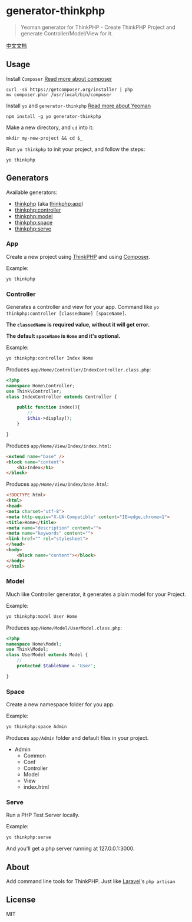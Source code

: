# generator-thinkphp

> Yeoman generator for ThinkPHP - Create ThinkPHP Project and generate Controller/Model/View for it.

[中文文档](/README.md)

## Usage

Install `Composer` [Read more about composer](https://getcomposer.org/)
```
curl -sS https://getcomposer.org/installer | php
mv composer.phar /usr/local/bin/composer
```


Install `yo` and `generator-thinkphp` [Read more about Yeoman](http://yeoman.io/)
```
npm install -g yo generator-thinkphp
```

Make a new directory, and `cd` into it:
```
mkdir my-new-project && cd $_
```

Run `yo thinkphp` to init your project, and follow the steps:
```
yo thinkphp
```

## Generators

Available generators:

* [thinkphp](#app) (aka [thinkphp:app](#app))
* [thinkphp:controller](#controller)
* [thinkphp:model](#model)
* [thinkphp:space](#space)
* [thinkphp:serve](#serve)

### App

Create a new project using [ThinkPHP](https://github.com/liu21st/thinkphp) and using [Composer](https://getcomposer.org/).

Example:
```bash
yo thinkphp
```

### Controller

Generates a controller and view for your app. Command like `yo thinkphp:controller [classedName] [spaceName]`.

**The `classedName` is required value, without it will get error.**

**The default `spaceName` is `Home` and it's optional.**

Example:
```bash
yo thinkphp:controller Index Home
```

Produces `app/Home/Controller/IndexController.class.php`:
```php
<?php
namespace Home\Controller;
use Think\Controller;
class IndexController extends Controller {

    public function index(){
    	//
        $this->display();
    }

}
```

Produces `app/Home/View/Index/index.html`:

```html
<extend name="base" />
<block name="content">
	<h1>Index</h1>
</block>
```

Produces `app/Home/View/Index/base.html`:

```html
<!DOCTYPE html>
<html>
<head>
<meta charset="utf-8">
<meta http-equiv="X-UA-Compatible" content="IE=edge,chrome=1">
<title>Home</title>
<meta name="description" content="">
<meta name="keywords" content="">
<link href="" rel="stylesheet">
</head>
<body>
    <block name="content"></block>
</body>
</html>
```

### Model

Much like Controller generator, it generates a plain model for your Project.

Example:
```bash
yo thinkphp:model User Home
```

Produces `app/Home/Model/UserModel.class.php`:
```php
<?php
namespace Home\Model;
use Think\Model;
class UserModel extends Model {
	//
    protected $tableName = 'User'; 

}
```

### Space

Create a new namespace folder for you app.

Example:
```bash
yo thinkphp:space Admin
```

Produces `app/Admin` folder and default files in your project.

* Admin 
	* Common
	* Conf 
	* Controller 
	* Model 
	* View 
	* index.html


### Serve

Run a PHP Test Server locally.

Example:
```bash 
yo thinkphp:serve 
```

And you'll get a php server running at 127.0.0.1:3000.

## About 

Add command line tools for ThinkPHP. Just like [Laravel](http://laravel.com)'s `php artisan`

## License

MIT
